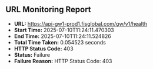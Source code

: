 ## URL Monitoring Report

- **URL:** https://api-gw1-prod1.fisglobal.com/gw/v1/health
- **Start Time:** 2025-07-10T11:24:11.470303
- **End Time:** 2025-07-10T11:24:11.524826
- **Total Time Taken:** 0.054523 seconds
- **HTTP Status Code:** 403
- **Status:** Failure
- **Failure Reason:** HTTP Status Code: 403
